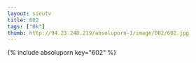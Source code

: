 ```yaml
--- 
layout: sieutv
title: 602
tags: ["0k"]
thumb: http://94.23.248.219/absoluporn-1/image/002/602.jpg
---
```

{% include absoluporn key="602" %} 
